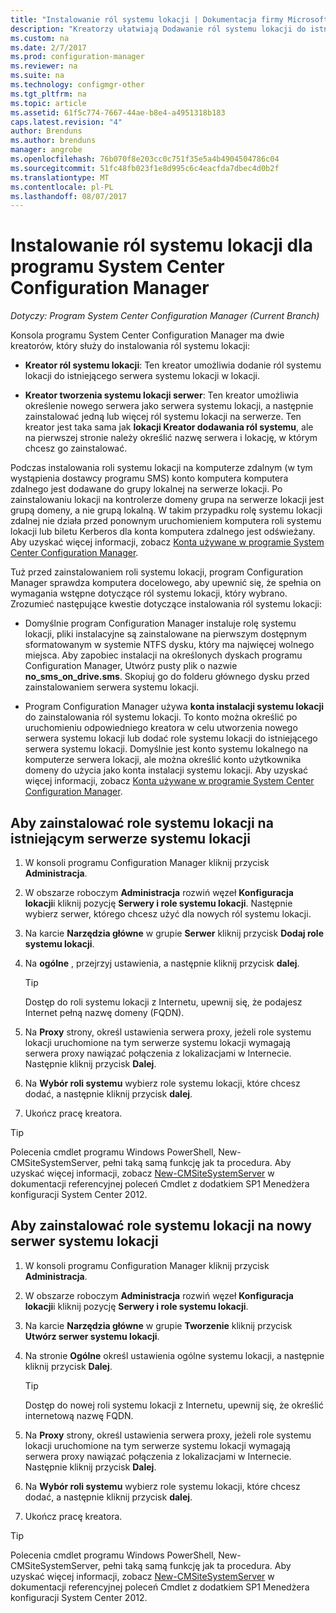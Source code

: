 ```yaml
---
title: "Instalowanie ról systemu lokacji | Dokumentacja firmy Microsoft"
description: "Kreatorzy ułatwiają Dodawanie ról systemu lokacji do istniejącego lub nowego serwera systemu lokacji w lokacji."
ms.custom: na
ms.date: 2/7/2017
ms.prod: configuration-manager
ms.reviewer: na
ms.suite: na
ms.technology: configmgr-other
ms.tgt_pltfrm: na
ms.topic: article
ms.assetid: 61f5c774-7667-44ae-b8e4-a4951318b183
caps.latest.revision: "4"
author: Brenduns
ms.author: brenduns
manager: angrobe
ms.openlocfilehash: 76b070f8e203cc0c751f35e5a4b4904504786c04
ms.sourcegitcommit: 51fc48fb023f1e8d995c6c4eacfda7dbec4d0b2f
ms.translationtype: MT
ms.contentlocale: pl-PL
ms.lasthandoff: 08/07/2017
---
```

# <a name="install-site-system-roles-for-system-center-configuration-manager"></a>Instalowanie ról systemu lokacji dla programu System Center Configuration Manager

*Dotyczy: Program System Center Configuration Manager (Current Branch)*

Konsola programu System Center Configuration Manager ma dwie kreatorów, który służy do instalowania ról systemu lokacji:  

-   **Kreator ról systemu lokacji**: Ten kreator umożliwia dodanie ról systemu lokacji do istniejącego serwera systemu lokacji w lokacji.  

-   **Kreator tworzenia systemu lokacji serwer**: Ten kreator umożliwia określenie nowego serwera jako serwera systemu lokacji, a następnie zainstalować jedną lub więcej ról systemu lokacji na serwerze. Ten kreator jest taka sama jak **lokacji Kreator dodawania ról systemu**, ale na pierwszej stronie należy określić nazwę serwera i lokację, w którym chcesz go zainstalować.  

Podczas instalowania roli systemu lokacji na komputerze zdalnym (w tym wystąpienia dostawcy programu SMS) konto komputera komputera zdalnego jest dodawane do grupy lokalnej na serwerze lokacji. Po zainstalowaniu lokacji na kontrolerze domeny grupa na serwerze lokacji jest grupą domeny, a nie grupą lokalną. W takim przypadku rolę systemu lokacji zdalnej nie działa przed ponownym uruchomieniem komputera roli systemu lokacji lub biletu Kerberos dla konta komputera zdalnego jest odświeżany. Aby uzyskać więcej informacji, zobacz [Konta używane w programie System Center Configuration Manager](../../../../core/plan-design/hierarchy/accounts.md).  

Tuż przed zainstalowaniem roli systemu lokacji, program Configuration Manager sprawdza komputera docelowego, aby upewnić się, że spełnia on wymagania wstępne dotyczące ról systemu lokacji, który wybrano. Zrozumieć następujące kwestie dotyczące instalowania ról systemu lokacji:  

-   Domyślnie program Configuration Manager instaluje rolę systemu lokacji, pliki instalacyjne są zainstalowane na pierwszym dostępnym sformatowanym w systemie NTFS dysku, który ma najwięcej wolnego miejsca. Aby zapobiec instalacji na określonych dyskach programu Configuration Manager, Utwórz pusty plik o nazwie **no_sms_on_drive.sms**. Skopiuj go do folderu głównego dysku przed zainstalowaniem serwera systemu lokacji.  

-   Program Configuration Manager używa **konta instalacji systemu lokacji** do zainstalowania ról systemu lokacji. To konto można określić po uruchomieniu odpowiedniego kreatora w celu utworzenia nowego serwera systemu lokacji lub dodać role systemu lokacji do istniejącego serwera systemu lokacji. Domyślnie jest konto systemu lokalnego na komputerze serwera lokacji, ale można określić konto użytkownika domeny do użycia jako konta instalacji systemu lokacji. Aby uzyskać więcej informacji, zobacz [Konta używane w programie System Center Configuration Manager](../../../../core/plan-design/hierarchy/accounts.md).  

##  <a name="bkmk_Install"></a>Aby zainstalować role systemu lokacji na istniejącym serwerze systemu lokacji  

1.  W konsoli programu Configuration Manager kliknij przycisk **Administracja**.  

2.  W obszarze roboczym **Administracja** rozwiń węzeł **Konfiguracja lokacji**i kliknij pozycję **Serwery i role systemu lokacji**. Następnie wybierz serwer, którego chcesz użyć dla nowych ról systemu lokacji.  

3.  Na karcie **Narzędzia główne** w grupie **Serwer** kliknij przycisk **Dodaj role systemu lokacji**.  

4.  Na **ogólne** , przejrzyj ustawienia, a następnie kliknij przycisk **dalej**.  

    > [!TIP]  
    >  Dostęp do roli systemu lokacji z Internetu, upewnij się, że podajesz Internet pełną nazwę domeny (FQDN).  

5.  Na **Proxy** strony, określ ustawienia serwera proxy, jeżeli role systemu lokacji uruchomione na tym serwerze systemu lokacji wymagają serwera proxy nawiązać połączenia z lokalizacjami w Internecie. Następnie kliknij przycisk **Dalej**.  

6.  Na **Wybór roli systemu** wybierz role systemu lokacji, które chcesz dodać, a następnie kliknij przycisk **dalej**.  

7.  Ukończ pracę kreatora.  

> [!TIP]  
>  Polecenia cmdlet programu Windows PowerShell, New-CMSiteSystemServer, pełni taką samą funkcję jak ta procedura. Aby uzyskać więcej informacji, zobacz [New-CMSiteSystemServer](http://go.microsoft.com/fwlink/p/?LinkID=271414) w dokumentacji referencyjnej poleceń Cmdlet z dodatkiem SP1 Menedżera konfiguracji System Center 2012.  

## <a name="to-install-site-system-roles-on-a-new-site-system-server"></a>Aby zainstalować role systemu lokacji na nowy serwer systemu lokacji  

1.  W konsoli programu Configuration Manager kliknij przycisk **Administracja**.  

2.  W obszarze roboczym **Administracja** rozwiń węzeł **Konfiguracja lokacji**i kliknij pozycję **Serwery i role systemu lokacji**.  

3.  Na karcie **Narzędzia główne** w grupie **Tworzenie** kliknij przycisk **Utwórz serwer systemu lokacji**.  

4.  Na stronie **Ogólne** określ ustawienia ogólne systemu lokacji, a następnie kliknij przycisk **Dalej**.  

    > [!TIP]  
    >  Dostęp do nowej roli systemu lokacji z Internetu, upewnij się, że określić internetową nazwę FQDN.  

5.  Na **Proxy** strony, określ ustawienia serwera proxy, jeżeli role systemu lokacji uruchomione na tym serwerze systemu lokacji wymagają serwera proxy nawiązać połączenia z lokalizacjami w Internecie. Następnie kliknij przycisk **Dalej**.  

6.  Na **Wybór roli systemu** wybierz role systemu lokacji, które chcesz dodać, a następnie kliknij przycisk **dalej**.  

7.  Ukończ pracę kreatora.  

> [!TIP]  
>  Polecenia cmdlet programu Windows PowerShell, New-CMSiteSystemServer, pełni taką samą funkcję jak ta procedura. Aby uzyskać więcej informacji, zobacz [New-CMSiteSystemServer](http://go.microsoft.com/fwlink/p/?LinkID=271414) w dokumentacji referencyjnej poleceń Cmdlet z dodatkiem SP1 Menedżera konfiguracji System Center 2012.  
